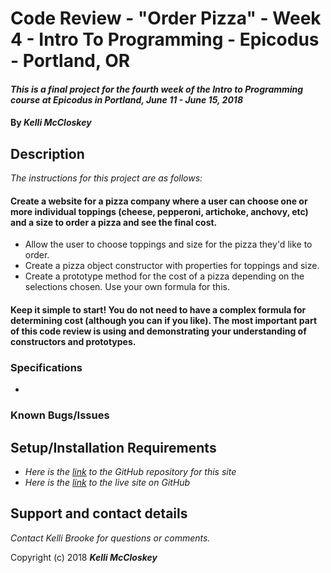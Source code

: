 # Code Review - "Order Pizza" - Week 4 - Intro To Programming - Epicodus - Portland, OR

#### _This is a final project for the fourth week of the Intro to Programming course at Epicodus in Portland, June 11 - June 15, 2018_

#### By _**Kelli McCloskey**_

## Description

_The instructions for this project are as follows:_

#### Create a website for a pizza company where a user can choose one or more individual toppings (cheese, pepperoni, artichoke, anchovy, etc) and a size to order a pizza and see the final cost.

* Allow the user to choose toppings and size for the pizza they'd like to order.
* Create a pizza object constructor with properties for toppings and size.
* Create a prototype method for the cost of a pizza depending on the selections chosen. Use your own formula for this.

#### Keep it simple to start! You do not need to have a complex formula for determining cost (although you can if you like). The most important part of this code review is using and demonstrating your understanding of constructors and prototypes.


### Specifications

* 

### Known Bugs/Issues


## Setup/Installation Requirements

* _Here is the [link](https://github.com/kellibrooke/code-review-week4) to the GitHub repository for this site_
* _Here is the [link](https://kellibrooke.github.io/code-review-week4/) to the live site on GitHub_

## Support and contact details

_Contact Kelli Brooke for questions or comments._


Copyright (c) 2018 **_Kelli McCloskey_**
